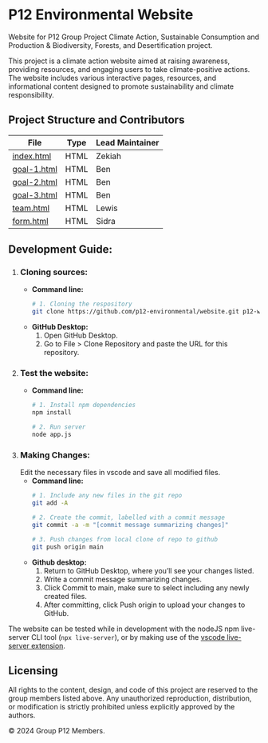 # P12 Environmental Website
Website for P12 Group Project Climate Action, Sustainable Consumption and Production &amp;
Biodiversity, Forests, and Desertification project.

This project is a climate action website aimed at raising awareness, providing resources,
and engaging users to take climate-positive actions. The website includes various interactive
pages, resources, and informational content designed to promote sustainability and climate responsibility.

## Project Structure and Contributors

| File                                    | Type | Lead Maintainer  |
|-----------------------------------------|------|------------------|
| [index.html](./app/public/index.html)   | HTML | Zekiah           |
| [goal-1.html](./app/public/goal-1.html) | HTML | Ben              |
| [goal-2.html](./app/public/goal-2.html) | HTML | Ben              |
| [goal-3.html](./app/public/goal-3.html) | HTML | Ben              |
| [team.html](./app/public/team.html)     | HTML | Lewis            |
| [form.html](./app/public/form.html)     | HTML | Sidra            |

## Development Guide:
1. ### Cloning sources:
    - **Command line:**
        ```bash
        # 1. Cloning the respository
        git clone https://github.com/p12-environmental/website.git p12-website
        ```
    - **GitHub Desktop:**
        1. Open GitHub Desktop.
        2. Go to File > Clone Repository and paste the URL for this repository.
2. ### Test the website:
    - **Command line:**
        ```sh
        # 1. Install npm dependencies
        npm install
        ```
        ```sh
        # 2. Run server
        node app.js
        ```
3. ### Making Changes:
    Edit the necessary files in vscode and save all modified files.
    - **Command line:**
        ```bash
        # 1. Include any new files in the git repo
        git add -A
        ```
        ```bash
        # 2. Create the commit, labelled with a commit message
        git commit -a -m "[commit message summarizing changes]"
        ```
        ```bash
        # 3. Push changes from local clone of repo to github
        git push origin main
        ```
    - **Github desktop:**
        1. Return to GitHub Desktop, where you’ll see your changes listed.
        2. Write a commit message summarizing changes.
        3. Click Commit to main, make sure to select including any newly created files.
        4. After committing, click Push origin to upload your changes to GitHub.

The website can be tested while in development with the nodeJS npm live-server CLI tool (`npx live-server`),
or by making use of the [vscode live-server extension](https://marketplace.visualstudio.com/items?itemName=ritwickdey.LiveServer).

## Licensing
All rights to the content, design, and code of this project are reserved to the group members listed above. Any unauthorized reproduction, distribution, or modification is strictly prohibited unless explicitly approved by the authors.

© 2024 Group P12 Members.
